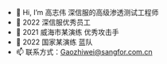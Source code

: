 - 👋 Hi, I’m 高志伟 深信服的高级渗透测试工程师 
- 👀 2022 深信服优秀员工
- 🌱 2021 威海市某演练 优秀攻击手
- 💞️ 2022 国家某演练 蓝队
- 📫 联系方式：Gaozhiwei@sangfor.com.cn

<!---
weishen250/weishen250 is a ✨ special ✨ repository because its `README.md` (this file) appears on your GitHub profile.
You can click the Preview link to take a look at your changes.
--->
